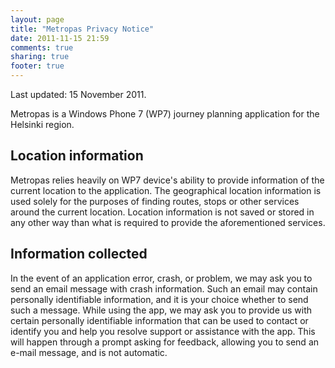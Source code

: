 ```yaml
---
layout: page
title: "Metropas Privacy Notice"
date: 2011-11-15 21:59
comments: true
sharing: true
footer: true
---
```


Last updated: 15 November 2011.

Metropas is a Windows Phone 7 (WP7) journey planning application for the Helsinki region.

Location information
---
Metropas relies heavily on WP7 device's ability to provide information of the current location to the application. The geographical location information is used solely for the purposes of finding routes, stops or other services around the current location. Location information is not saved or stored in any other way than what is required to provide the aforementioned services.

Information collected
---
In the event of an application error, crash, or problem, we may ask you to send an email message with crash information. Such an email may contain personally identifiable information, and it is your choice whether to send such a message. While using the app, we may ask you to provide us with certain personally identifiable information that can be used to contact or identify you and help you resolve support or assistance with the app. This will happen through a prompt asking for feedback, allowing you to send an e-mail message, and is not automatic.